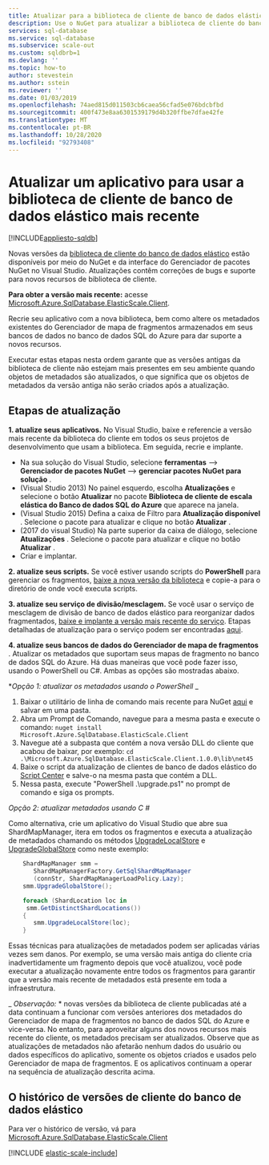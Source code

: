 ```yaml
---
title: Atualizar para a biblioteca de cliente de banco de dados elástico mais recente
description: Use o NuGet para atualizar a biblioteca de cliente do banco de dados elástico.
services: sql-database
ms.service: sql-database
ms.subservice: scale-out
ms.custom: sqldbrb=1
ms.devlang: ''
ms.topic: how-to
author: stevestein
ms.author: sstein
ms.reviewer: ''
ms.date: 01/03/2019
ms.openlocfilehash: 74aed815d011503cb6caea56cfad5e076bdcbfbd
ms.sourcegitcommit: 400f473e8aa6301539179d4b320ffbe7dfae42fe
ms.translationtype: MT
ms.contentlocale: pt-BR
ms.lasthandoff: 10/28/2020
ms.locfileid: "92793408"
---
```

# <a name="upgrade-an-app-to-use-the-latest-elastic-database-client-library"></a>Atualizar um aplicativo para usar a biblioteca de cliente de banco de dados elástico mais recente
[!INCLUDE[appliesto-sqldb](../includes/appliesto-sqldb.md)]

Novas versões da [biblioteca de cliente do banco de dados elástico](elastic-database-client-library.md) estão disponíveis por meio do NuGet e da interface do Gerenciador de pacotes NuGet no Visual Studio. Atualizações contêm correções de bugs e suporte para novos recursos de biblioteca de cliente.

**Para obter a versão mais recente:** acesse [Microsoft.Azure.SqlDatabase.ElasticScale.Client](https://www.nuget.org/packages/Microsoft.Azure.SqlDatabase.ElasticScale.Client/).

Recrie seu aplicativo com a nova biblioteca, bem como altere os metadados existentes do Gerenciador de mapa de fragmentos armazenados em seus bancos de dados no banco de dados SQL do Azure para dar suporte a novos recursos.

Executar estas etapas nesta ordem garante que as versões antigas da biblioteca de cliente não estejam mais presentes em seu ambiente quando objetos de metadados são atualizados, o que significa que os objetos de metadados da versão antiga não serão criados após a atualização.

## <a name="upgrade-steps"></a>Etapas de atualização

**1. atualize seus aplicativos.** No Visual Studio, baixe e referencie a versão mais recente da biblioteca do cliente em todos os seus projetos de desenvolvimento que usam a biblioteca. Em seguida, recrie e implante.

* Na sua solução do Visual Studio, selecione **ferramentas**  -->  **Gerenciador de pacotes NuGet**  -->   **gerenciar pacotes NuGet para solução** .
* (Visual Studio 2013) No painel esquerdo, escolha **Atualizações** e selecione o botão **Atualizar** no pacote **Biblioteca de cliente de escala elástica do Banco de dados SQL do Azure** que aparece na janela.
* (Visual Studio 2015) Defina a caixa de Filtro para **Atualização disponível** . Selecione o pacote para atualizar e clique no botão **Atualizar** .
* (2017 do visual Studio) Na parte superior da caixa de diálogo, selecione **Atualizações** . Selecione o pacote para atualizar e clique no botão **Atualizar** .
* Criar e implantar.

**2. atualize seus scripts.** Se você estiver usando scripts do **PowerShell** para gerenciar os fragmentos, [baixe a nova versão da biblioteca](https://www.nuget.org/packages/Microsoft.Azure.SqlDatabase.ElasticScale.Client/) e copie-a para o diretório de onde você executa scripts.

**3. atualize seu serviço de divisão/mesclagem.** Se você usar o serviço de mesclagem de divisão de banco de dados elástico para reorganizar dados fragmentados, [baixe e implante a versão mais recente do serviço](https://www.nuget.org/packages/Microsoft.Azure.SqlDatabase.ElasticScale.Service.SplitMerge/). Etapas detalhadas de atualização para o serviço podem ser encontradas [aqui](elastic-scale-overview-split-and-merge.md).

**4. atualize seus bancos de dados do Gerenciador de mapa de fragmentos** . Atualizar os metadados que suportam seus mapas de fragmento no banco de dados SQL do Azure.  Há duas maneiras que você pode fazer isso, usando o PowerShell ou C#. Ambas as opções são mostradas abaixo.

**_Opção 1: atualizar os metadados usando o PowerShell_* _

1. Baixar o utilitário de linha de comando mais recente para NuGet [aqui](https://nuget.org/nuget.exe) e salvar em uma pasta.
2. Abra um Prompt de Comando, navegue para a mesma pasta e execute o comando: `nuget install Microsoft.Azure.SqlDatabase.ElasticScale.Client`
3. Navegue até a subpasta que contém a nova versão DLL do cliente que acabou de baixar, por exemplo: `cd .\Microsoft.Azure.SqlDatabase.ElasticScale.Client.1.0.0\lib\net45`
4. Baixe o script da atualização de clientes de banco de dados elástico do [Script Center](https://gallery.technet.microsoft.com/scriptcenter/Azure-SQL-Database-Elastic-6442e6a9) e salve-o na mesma pasta que contém a DLL.
5. Nessa pasta, execute "PowerShell .\upgrade.ps1" no prompt de comando e siga os prompts.

_*_Opção 2: atualizar metadados usando C #_*_

Como alternativa, crie um aplicativo do Visual Studio que abre sua ShardMapManager, itera em todos os fragmentos e executa a atualização de metadados chamando os métodos [UpgradeLocalStore](/dotnet/api/microsoft.azure.sqldatabase.elasticscale.shardmanagement.shardmapmanager.upgradelocalstore) e [UpgradeGlobalStore](/dotnet/api/microsoft.azure.sqldatabase.elasticscale.shardmanagement.shardmapmanager.upgradeglobalstore) como neste exemplo:

```csharp
    ShardMapManager smm =
       ShardMapManagerFactory.GetSqlShardMapManager
       (connStr, ShardMapManagerLoadPolicy.Lazy);
    smm.UpgradeGlobalStore();

    foreach (ShardLocation loc in
     smm.GetDistinctShardLocations())
    {
       smm.UpgradeLocalStore(loc);
    }
```

Essas técnicas para atualizações de metadados podem ser aplicadas várias vezes sem danos. Por exemplo, se uma versão mais antiga do cliente cria inadvertidamente um fragmento depois que você atualizou, você pode executar a atualização novamente entre todos os fragmentos para garantir que a versão mais recente de metadados está presente em toda a infraestrutura.

_ *Observação:* * novas versões da biblioteca de cliente publicadas até a data continuam a funcionar com versões anteriores dos metadados do Gerenciador de mapa de fragmentos no banco de dados SQL do Azure e vice-versa.   No entanto, para aproveitar alguns dos novos recursos mais recente do cliente, os metadados precisam ser atualizados.   Observe que as atualizações de metadados não afetarão nenhum dados do usuário ou dados específicos do aplicativo, somente os objetos criados e usados pelo Gerenciador de mapa de fragmentos.  E os aplicativos continuam a operar na sequência de atualização descrita acima.

## <a name="elastic-database-client-version-history"></a>O histórico de versões de cliente do banco de dados elástico

Para ver o histórico de versão, vá para [Microsoft.Azure.SqlDatabase.ElasticScale.Client](https://www.nuget.org/packages/Microsoft.Azure.SqlDatabase.ElasticScale.Client/)

[!INCLUDE [elastic-scale-include](../../../includes/elastic-scale-include.md)]

<!--Image references-->
[1]:./media/sql-database-elastic-scale-upgrade-client-library/nuget-upgrade.png